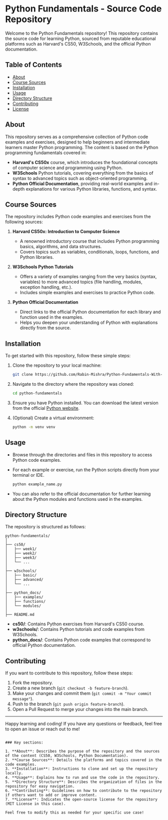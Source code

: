 
# Python Fundamentals - Source Code Repository

Welcome to the Python Fundamentals repository! This repository contains the source code for learning Python, sourced from reputable educational platforms such as Harvard's CS50, W3Schools, and the official Python documentation.

## Table of Contents

- [About](#about)
- [Course Sources](#course-sources)
- [Installation](#installation)
- [Usage](#usage)
- [Directory Structure](#directory-structure)
- [Contributing](#contributing)
- [License](#license)

## About

This repository serves as a comprehensive collection of Python code examples and exercises, designed to help beginners and intermediate learners master Python programming. The content is based on the Python programming fundamentals covered in:

- **Harvard's CS50x** course, which introduces the foundational concepts of computer science and programming using Python.
- **W3Schools** Python tutorials, covering everything from the basics of syntax to advanced topics such as object-oriented programming.
- **Python Official Documentation**, providing real-world examples and in-depth explanations for various Python libraries, functions, and syntax.

## Course Sources

The repository includes Python code examples and exercises from the following sources:

1. **Harvard CS50x: Introduction to Computer Science**
   - A renowned introductory course that includes Python programming basics, algorithms, and data structures.
   - Covers topics such as variables, conditionals, loops, functions, and Python libraries.

2. **W3Schools Python Tutorials**
   - Offers a variety of examples ranging from the very basics (syntax, variables) to more advanced topics (file handling, modules, exception handling, etc.).
   - Includes simple examples and exercises to practice Python code.

3. **Python Official Documentation**
   - Direct links to the official Python documentation for each library and function used in the examples.
   - Helps you deepen your understanding of Python with explanations directly from the source.

## Installation

To get started with this repository, follow these simple steps:

1. Clone the repository to your local machine:
   ```bash
   git clone https://github.com/Rabin-Mishra/Python-Fundamentals-With-Harvard-CS50
   ```

2. Navigate to the directory where the repository was cloned:
   ```bash
   cd python-fundamentals
   ```

3. Ensure you have Python installed. You can download the latest version from the official [Python website](https://www.python.org/downloads/).

4. (Optional) Create a virtual environment:
   ```bash
   python -m venv venv
   ```


   

## Usage

- Browse through the directories and files in this repository to access Python code examples.
- For each example or exercise, run the Python scripts directly from your terminal or IDE.
  ```bash
  python example_name.py
  ```

- You can also refer to the official documentation for further learning about the Python modules and functions used in the examples.

## Directory Structure

The repository is structured as follows:

```
python-fundamentals/
│
├── cs50/
│   ├── week1/
│   ├── week2/
│   ├── week3/
│   └── ...
│
├── w3schools/
│   ├── basic/
│   ├── advanced/
│   └── ...
│
├── python_docs/
│   ├── examples/
│   ├── functions/
│   └── modules/
│
├── README.md

```

- **cs50/**: Contains Python exercises from Harvard's CS50 course.
- **w3schools/**: Contains Python tutorials and code examples from W3Schools.
- **python_docs/**: Contains Python code examples that correspond to official Python documentation.

## Contributing

If you want to contribute to this repository, follow these steps:

1. Fork the repository.
2. Create a new branch (`git checkout -b feature-branch`).
3. Make your changes and commit them (`git commit -m "Your commit message"`).
4. Push to the branch (`git push origin feature-branch`).
5. Open a Pull Request to merge your changes into the main branch.



---

Happy learning and coding! If you have any questions or feedback, feel free to open an issue or reach out to me!

```

### Key sections:

1. **About**: Describes the purpose of the repository and the sources of the content (CS50, W3Schools, Python Documentation).
2. **Course Sources**: Details the platforms and topics covered in the code examples.
3. **Installation**: Instructions to clone and set up the repository locally.
4. **Usage**: Explains how to run and use the code in the repository.
5. **Directory Structure**: Describes the organization of files in the repository for easy navigation.
6. **Contributing**: Guidelines on how to contribute to the repository if others want to add or improve content.
7. **License**: Indicates the open-source license for the repository (MIT License in this case).

Feel free to modify this as needed for your specific use case!
